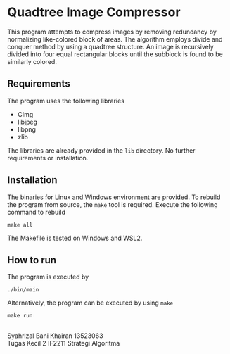 # Quadtree Image Compressor
This program attempts to compress images by removing redundancy by normalizing like-colored block of areas. The algorithm employs divide and conquer method by using a quadtree structure. An image is recursively divided into four equal rectangular blocks until the subblock is found to be similarly colored.

## Requirements
The program uses the following libraries
- CImg
- libjpeg
- libpng
- zlib
  
The libraries are already provided in the `lib` directory. No further requirements or installation.

## Installation
The binaries for Linux and Windows environment are provided. To rebuild the program from source, the `make` tool is required. Execute the following command to rebuild
```
make all
```
The Makefile is tested on Windows and WSL2.

## How to run
The program is executed by
```
./bin/main
```
Alternatively, the program can be executed by using `make`
```
make run
```

##
Syahrizal Bani Khairan 13523063  
Tugas Kecil 2 IF2211 Strategi Algoritma

